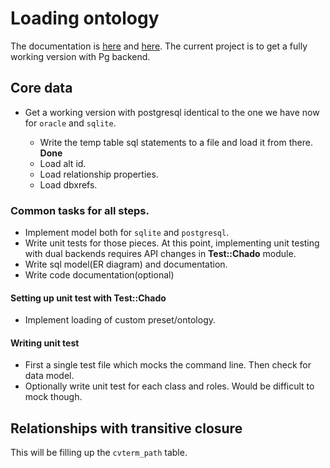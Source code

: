 # Loading ontology
The documentation is [here](http://dictybase.github.io/obo-loading/index.html) and [here](http://dictybase.github.io/obo-loader/index.html). 
The current project is to get a fully working version with Pg backend.

## Core data

* Get a working version with postgresql identical to the one we have now for ```oracle``` and ```sqlite```.

  * Write the temp table sql statements to a file and load it from there.  __Done__
  * Load alt id.
  * Load relationship properties.
  * Load dbxrefs.

### Common tasks for all steps.
* Implement model both for ```sqlite``` and ```postgresql```.
* Write unit tests for those pieces.
    At this point, implementing unit testing with dual backends requires API changes in __Test::Chado__ module.
* Write sql model(ER diagram) and documentation.
* Write code documentation(optional)

#### Setting up unit test with Test::Chado
* Implement loading of custom preset/ontology.

#### Writing unit test
* First a single test file which mocks the command line. Then check for data model.
* Optionally write unit test for each class and roles. Would be difficult to mock though.


## Relationships with transitive closure
This will be filling up the ```cvterm_path``` table.
